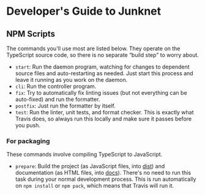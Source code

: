 # Developer's Guide to Junknet

## NPM Scripts

The commands you'll use most are listed below. They operate on the TypeScript source code, so there is no separate <q>build step</q> to worry about.

- `start`: Run the daemon program, watching for changes to dependent source files and auto-restarting as needed. Just start this process and leave it running as you work on the daemon.
- `cli`: Run the controller program.
- `fix`: Try to automatically fix linting issues (but not everything can be auto-fixed) and run the formatter.
- `postfix`: Just run the formatter by itself.
- `test`: Run the linter, unit tests, and format checker. This is exactly what Travis does, so always run this locally and make sure it passes before you push.

### For packaging

These commands involve compiling TypeScript to JavaScript.

- `prepare`: Build the project (as JavaScript files, into [dist](dist)) and documentation (as HTML files, into [docs](docs)). There's no need to run this task during your normal development process. This is run automatically on `npm install` or `npm pack`, which means that Travis will run it.
